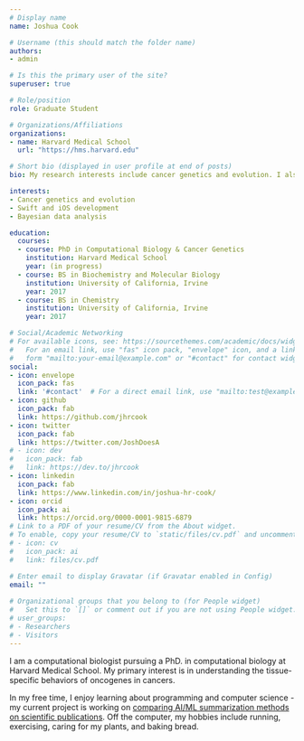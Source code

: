 ```yaml
---
# Display name
name: Joshua Cook

# Username (this should match the folder name)
authors:
- admin

# Is this the primary user of the site?
superuser: true

# Role/position
role: Graduate Student

# Organizations/Affiliations
organizations:
- name: Harvard Medical School
  url: "https://hms.harvard.edu"

# Short bio (displayed in user profile at end of posts)
bio: My research interests include cancer genetics and evolution. I also learning about programming and computer science in general.

interests:
- Cancer genetics and evolution
- Swift and iOS development
- Bayesian data analysis

education:
  courses:
  - course: PhD in Computational Biology & Cancer Genetics
    institution: Harvard Medical School
    year: (in progress)
  - course: BS in Biochemistry and Molecular Biology
    institution: University of California, Irvine
    year: 2017
  - course: BS in Chemistry
    institution: University of California, Irvine
    year: 2017

# Social/Academic Networking
# For available icons, see: https://sourcethemes.com/academic/docs/widgets/#icons
#   For an email link, use "fas" icon pack, "envelope" icon, and a link in the
#   form "mailto:your-email@example.com" or "#contact" for contact widget.
social:
- icon: envelope
  icon_pack: fas
  link: '#contact'  # For a direct email link, use "mailto:test@example.org".
- icon: github
  icon_pack: fab
  link: https://github.com/jhrcook
- icon: twitter
  icon_pack: fab
  link: https://twitter.com/JoshDoesA
# - icon: dev
#   icon_pack: fab
#   link: https://dev.to/jhrcook
- icon: linkedin
  icon_pack: fab
  link: https://www.linkedin.com/in/joshua-hr-cook/
- icon: orcid
  icon_pack: ai
  link: https://orcid.org/0000-0001-9815-6879
# Link to a PDF of your resume/CV from the About widget.
# To enable, copy your resume/CV to `static/files/cv.pdf` and uncomment the lines below.  
# - icon: cv
#   icon_pack: ai
#   link: files/cv.pdf

# Enter email to display Gravatar (if Gravatar enabled in Config)
email: ""
  
# Organizational groups that you belong to (for People widget)
#   Set this to `[]` or comment out if you are not using People widget.  
# user_groups:
# - Researchers
# - Visitors
---
```


I am a computational biologist pursuing a PhD. in computational biology at Harvard Medical School.
My primary interest is in understanding the tissue-specific behaviors of oncogenes in cancers.

In my free time, I enjoy learning about programming and computer science - my current project is working on [comparing AI/ML summarization methods on scientific publications](https://github.com/jhrcook/sci-article-summarization).
Off the computer, my hobbies include running, exercising, caring for my plants, and baking bread.
